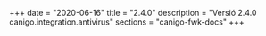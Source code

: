 +++
date        = "2020-06-16"
title       = "2.4.0"
description = "Versió 2.4.0 canigo.integration.antivirus"
sections    = "canigo-fwk-docs"
+++